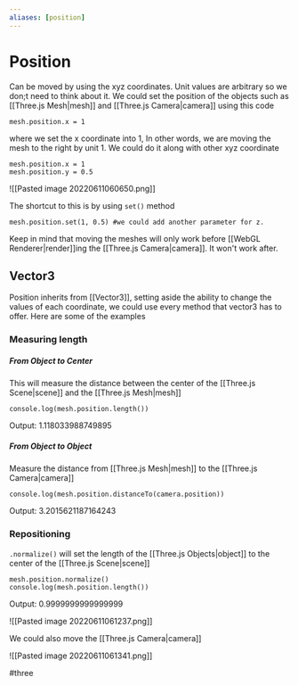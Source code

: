 ```yaml
---
aliases: [position]
---
```


# Position
Can be moved by using the xyz coordinates. Unit values are arbitrary so we don;t need to think about it. We could set the position of the objects such as [[Three.js Mesh|mesh]] and [[Three.js Camera|camera]] using this code

```
mesh.position.x = 1
```

where we set the x coordinate into 1, In other words, we are moving the mesh to the right by unit 1. We could do it along with other xyz coordinate

```
mesh.position.x = 1
mesh.position.y = 0.5
```
![[Pasted image 20220611060650.png]]

The shortcut to this is by using `set()` method
```
mesh.position.set(1, 0.5) #we could add another parameter for z. 
```

Keep in mind that moving the meshes will only work before [[WebGL Renderer|render]]ing the [[Three.js Camera|camera]]. It won't work after.

## Vector3
Position inherits from [[Vector3]], setting aside the ability to change the values of each coordinate, we could use every method that vector3 has to offer. Here are some of the examples

### Measuring length
#####  From Object to Center
This will measure the distance between the center of the [[Three.js Scene|scene]] and the [[Three.js Mesh|mesh]]
```
console.log(mesh.position.length())
```
Output: 1.118033988749895
##### From Object to Object
Measure the distance from [[Three.js Mesh|mesh]] to the [[Three.js Camera|camera]]
```
console.log(mesh.position.distanceTo(camera.position))
```
Output: 3.2015621187164243

### Repositioning
`.normalize()` will set the length of the [[Three.js Objects|object]] to the center of the [[Three.js Scene|scene]]
```
mesh.position.normalize()
console.log(mesh.position.length())
```
Output: 0.9999999999999999

![[Pasted image 20220611061237.png]]

We could also move the [[Three.js Camera|camera]]

![[Pasted image 20220611061341.png]]




#three